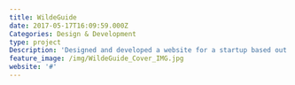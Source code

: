 ```yaml
---
title: WildeGuide
date: 2017-05-17T16:09:59.000Z
Categories: Design & Development
type: project
Description: 'Designed and developed a website for a startup based out of Boulder, CO.'
feature_image: /img/WildeGuide_Cover_IMG.jpg
website: '#'
---
```



